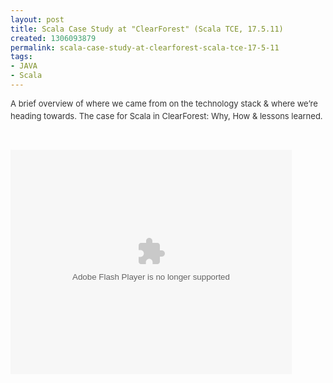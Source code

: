 ```yaml
---
layout: post
title: Scala Case Study at "ClearForest" (Scala TCE, 17.5.11)
created: 1306093879
permalink: scala-case-study-at-clearforest-scala-tce-17-5-11
tags:
- JAVA
- Scala
---
```

<div style="text-align: left;">
<p class="MsoNormal" style="color: rgb(51, 51, 51);"><span style="font-size: small;">A  brief overview of where we came from on the technology stack &amp;  where we&rsquo;re heading towards. The case for Scala in ClearForest: Why, How  &amp; lessons learned.</span><font size="4"><span style="color: rgb(153, 153, 153);"><br />
</span></font></p>
</div>
<p>&nbsp;</p>
<embed src="http://blip.tv/play/grVLgrz6HwA" type="application/x-shockwave-flash" width="450" height="359" wmode="transparent" allowscriptaccess="always" allowfullscreen="true" ></embed>
